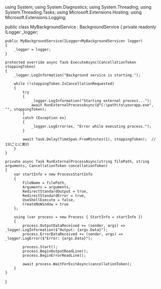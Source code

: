using System;
using System.Diagnostics;
using System.Threading;
using System.Threading.Tasks;
using Microsoft.Extensions.Hosting;
using Microsoft.Extensions.Logging;

public class MyBackgroundService : BackgroundService
{
    private readonly ILogger<MyBackgroundService> _logger;

    public MyBackgroundService(ILogger<MyBackgroundService> logger)
    {
        _logger = logger;
    }

    protected override async Task ExecuteAsync(CancellationToken stoppingToken)
    {
        _logger.LogInformation("Background service is starting.");

        while (!stoppingToken.IsCancellationRequested)
        {
            try
            {
                _logger.LogInformation("Starting external process...");
                await RunExternalProcessAsync(@"C:\path\to\yourapp.exe", "", stoppingToken);
            }
            catch (Exception ex)
            {
                _logger.LogError(ex, "Error while executing process.");
            }

            await Task.Delay(TimeSpan.FromMinutes(1), stoppingToken);  // 1分ごとに実行
        }
    }

    private async Task RunExternalProcessAsync(string filePath, string arguments, CancellationToken cancellationToken)
    {
        var startInfo = new ProcessStartInfo
        {
            FileName = filePath,
            Arguments = arguments,
            RedirectStandardOutput = true,
            RedirectStandardError = true,
            UseShellExecute = false,
            CreateNoWindow = true
        };

        using (var process = new Process { StartInfo = startInfo })
        {
            process.OutputDataReceived += (sender, args) => _logger.LogInformation($"Output: {args.Data}");
            process.ErrorDataReceived += (sender, args) => _logger.LogError($"Error: {args.Data}");

            process.Start();
            process.BeginOutputReadLine();
            process.BeginErrorReadLine();

            await process.WaitForExitAsync(cancellationToken);
        }
    }
}
